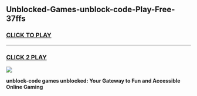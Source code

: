 
## Unblocked-Games-unblock-code-Play-Free-37ffs
<h3>
<a href="https://premium76.site?title=unblock-code&ref=10A">CLICK TO PLAY</a></h3>
<hr>

<h3>
<a href="https://premium76.site?title=unblock-code&ref=10A">CLICK 2 PLAY</a>
  
</h3>

<a href="https://premium76.site?title=unblock-code&ref=10A"><img src="https://clearcache.store/games.png"></a>


**unblock-code games unblocked: Your Gateway to Fun and Accessible Online Gaming**
